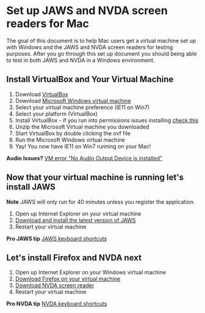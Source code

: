 # Set up JAWS and NVDA screen readers for Mac

The goal of this document is to help Mac users get a virtual machine set up with Windows and the JAWS and NVDA screen readers for testing purposes. After you go through this set up document you should being able to test in both JAWS and NVDA in a Windows environment.

## Install VirtualBox and Your Virtual Machine

1. Download [VirtualBox](https://www.virtualbox.org/)
1. Download [Microsoft Windows virtual machine](https://developer.microsoft.com/en-us/microsoft-edge/tools/vms/)
  1. Select your virtual machine preference (IE11 on Win7)
  1. Select your platform (VirtualBox)
1. Install VirtualBox - if you run into permissions issues installing [check this](https://matthewpalmer.net/blog/2017/12/10/install-virtualbox-mac-high-sierra/index.html)
1. Unzip the Microsoft Virtual machine you downloaded
1. Start VirtualBox by double clicking the ovf file
1. Run the Microsoft Windows virtual machine
1. Yay! You now have IE11 on Win7 running on your Mac!

**Audio Issues?** [VM error "No Audio Output Device is installed"](https://www.robolinux.org/lm/faq/14.html)

## Now that your virtual machine is running let's install JAWS

**Note** JAWS will only run for 40 minutes unless you register the application.

1. Open up Internet Explorer on your virtual machine
1. [Download and install the latest version of JAWS](https://support.freedomscientific.com/Downloads/JAWS)
1. Restart your virtual machine

**Pro JAWS tip** [JAWS keyboard shortcuts](https://webaim.org/resources/shortcuts/jaws)

## Let's install Firefox and NVDA next

1. Open up Internet Explorer on your Windows virtual machine
1. [Download Firefox on your virtual machine](https://www.mozilla.org/en-US/firefox/)
1. [Download NVDA screen reader](https://www.nvaccess.org/download/)
1. Restart your virtual machine

**Pro NVDA tip** [NVDA keyboard shortcuts](https://webaim.org/resources/shortcuts/nvda)
